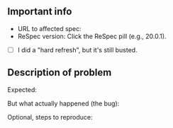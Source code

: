 ## Important info

* URL to affected spec:
* ReSpec version: Click the ReSpec pill (e.g., 20.0.1).
* [ ] I did a "hard refresh", but it's still busted. 

## Description of problem

Expected:

But what actually happened (the bug):

Optional, steps to reproduce: 

